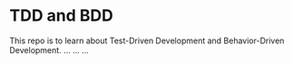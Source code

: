 # TDD and BDD
This repo is to learn about Test-Driven Development and Behavior-Driven Development.
... 
...
...